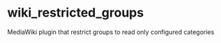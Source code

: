 wiki_restricted_groups
======================

MediaWiki plugin that restrict groups to read only configured categories

